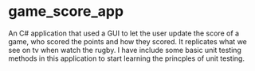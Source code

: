 # game_score_app
An C# application that used a GUI to let the user update the score of a game, who scored the points and how they scored. It replicates what we see on tv when watch the rugby.
I have include some basic unit testing methods in this application to start learning the princples of unit testing.
